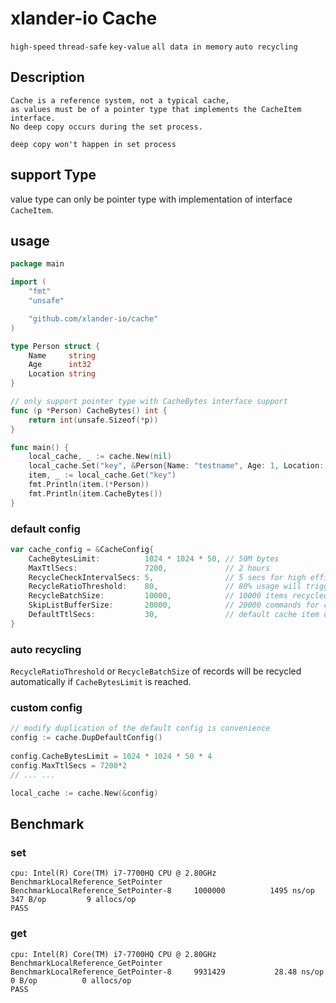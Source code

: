# xlander-io Cache

```high-speed```
```thread-safe```
```key-value```
```all data in memory```
```auto recycling ```

## Description
```
Cache is a reference system, not a typical cache, 
as values must be of a pointer type that implements the CacheItem interface.
No deep copy occurs during the set process.

deep copy won't happen in set process
```

## support Type
value type can only be pointer type with implementation of interface `CacheItem`.

## usage

```go
package main

import (
	"fmt"
	"unsafe"

	"github.com/xlander-io/cache"
)

type Person struct {
	Name     string
	Age      int32
	Location string
}

// only support pointer type with CacheBytes interface support
func (p *Person) CacheBytes() int {
	return int(unsafe.Sizeof(*p))
}

func main() {
	local_cache, _ := cache.New(nil)                                                 //nil for default config
	local_cache.Set("key", &Person{Name: "testname", Age: 1, Location: "world"}, 10) 
	item, _ := local_cache.Get("key")
	fmt.Println(item.(*Person))
	fmt.Println(item.CacheBytes())
}
```

### default config

```go
var cache_config = &CacheConfig{
	CacheBytesLimit:          1024 * 1024 * 50, // 50M bytes
	MaxTtlSecs:               7200,             // 2 hours
	RecycleCheckIntervalSecs: 5,                // 5 secs for high efficiency
	RecycleRatioThreshold:    80,               // 80% usage will trigger recycling
	RecycleBatchSize:         10000,            // 10000 items recycled in a batch
	SkipListBufferSize:       20000,            // 20000 commands for chan buffer between internal map and skiplist
	DefaultTtlSecs:           30,               // default cache item duration is 30 secs
}
```

### auto recycling

`RecycleRatioThreshold` or `RecycleBatchSize` of records will be recycled automatically
if `CacheBytesLimit` is reached.

### custom config

```go
// modify duplication of the default config is convenience
config := cache.DupDefaultConfig()
	
config.CacheBytesLimit = 1024 * 1024 * 50 * 4
config.MaxTtlSecs = 7200*2
// ... ...

local_cache := cache.New(&config)
```

## Benchmark

### set

```
cpu: Intel(R) Core(TM) i7-7700HQ CPU @ 2.80GHz
BenchmarkLocalReference_SetPointer
BenchmarkLocalReference_SetPointer-8   	 1000000	      1495 ns/op	     347 B/op	      9 allocs/op
PASS
```

### get

```
cpu: Intel(R) Core(TM) i7-7700HQ CPU @ 2.80GHz
BenchmarkLocalReference_GetPointer
BenchmarkLocalReference_GetPointer-8   	 9931429	       28.48 ns/op	       0 B/op	       0 allocs/op
PASS
```
